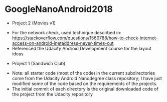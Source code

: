 # GoogleNanoAndroid2018

* Project 2 (Movies v1)
- For the network check, used technique described in: https://stackoverflow.com/questions/1560788/how-to-check-internet-access-on-android-inetaddress-never-times-out
- Referenced the Udacity Android Development course for the layout ideas


* Project 1 (Sandwich Club)
- Note: all starter code (most of the code) in the current subdirectories come from the Udacity Android Nanodegree class repository; I have just modified some of the code based on the requirements of the projects.
- The initial commit of each directory is the original downloaded code of the project from the Udacity repository
